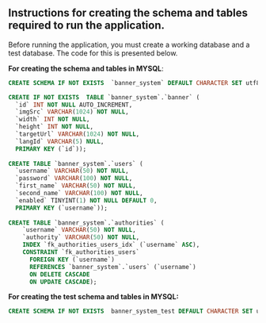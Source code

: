 ## Instructions for creating the schema and tables required to run the application.

Before running the application, you must create a working database and a test database. 
The code for this is presented below.

**For creating the schema and tables in MYSQL**:
``` sql
CREATE SCHEMA IF NOT EXISTS  `banner_system` DEFAULT CHARACTER SET utf8 ;
```
``` sql
CREATE IF NOT EXISTS  TABLE `banner_system`.`banner` (
  `id` INT NOT NULL AUTO_INCREMENT,
  `imgSrc` VARCHAR(1024) NOT NULL,
  `width` INT NOT NULL,
  `height` INT NOT NULL,
  `targetUrl` VARCHAR(1024) NOT NULL,
  `langId` VARCHAR(5) NULL,
  PRIMARY KEY (`id`));
  
CREATE TABLE `banner_system`.`users` (
  `username` VARCHAR(50) NOT NULL,
  `password` VARCHAR(100) NOT NULL,
  `first_name` VARCHAR(50) NOT NULL,
  `second_name` VARCHAR(100) NOT NULL,
  `enabled` TINYINT(1) NOT NULL DEFAULT 0,
  PRIMARY KEY (`username`));
  
CREATE TABLE `banner_system`.`authorities` (
    `username` VARCHAR(50) NOT NULL,
    `authority` VARCHAR(50) NOT NULL,
    INDEX `fk_authorities_users_idx` (`username` ASC),
    CONSTRAINT `fk_authorities_users`
      FOREIGN KEY (`username`)
      REFERENCES `banner_system`.`users` (`username`)
      ON DELETE CASCADE
      ON UPDATE CASCADE);
```

**For creating the test schema and tables in MYSQL:**
``` sql
CREATE SCHEMA IF NOT EXISTS  banner_system_test DEFAULT CHARACTER SET utf8;

```